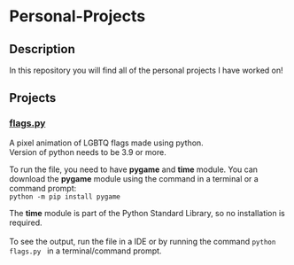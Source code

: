 # Personal-Projects

## Description
In this repository you will find all of the personal projects I have worked on!

## Projects
### [flags.py](https://github.com/Franciline/Personal-Projects/tree/main/Flags-pixel-animation)

A pixel animation of LGBTQ flags made using python.<br/>
Version of python needs to be 3.9 or more. <br/>

To run the file, you need to have **pygame** and **time** module. You can download the **pygame** module using the command in a terminal or a command prompt: <br/>
```python -m pip install pygame```<br/>

The **time** module is part of the Python Standard Library, so no installation is required. <br/><br/> 
To see the output, run the file in a IDE or by running the command ```python flags.py ``` in a terminal/command prompt.

